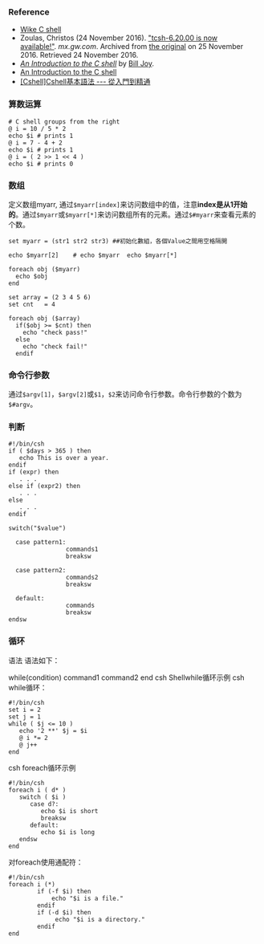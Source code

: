 ### Reference
* [Wike C shell](https://en.wikipedia.org/wiki/C_shell)
* Zoulas, Christos (24 November 2016). ["tcsh-6.20.00 is now available!"](https://web.archive.org/web/20161125044614/http://mx.gw.com/pipermail/tcsh/2016-November/005021.html#). *mx.gw.com*. Archived from [the original](http://mx.gw.com/pipermail/tcsh/2016-November/005021.html) on 25 November 2016. Retrieved 24 November 2016.
* [*An Introduction to the C shell*](http://www.kitebird.com/csh-tcsh-book/csh-intro.pdf) by [Bill Joy](https://en.wikipedia.org/wiki/Bill_Joy "Bill Joy").
* [An Introduction to the C shell](https://docs-legacy.freebsd.org/44doc/usd/04.csh/paper.pdf)
* [[Cshell]Cshell基本語法 --- 從入門到精通](https://blog.csdn.net/gsjthxy/article/details/88363489?ops_request_misc=%257B%2522request%255Fid%2522%253A%2522165763221916782350814087%2522%252C%2522scm%2522%253A%252220140713.130102334..%2522%257D&request_id=165763221916782350814087&biz_id=0&utm_medium=distribute.pc_search_result.none-task-blog-2~all~sobaiduend~default-4-88363489-null-null.142%5Ev32%5Eexperiment_2_v1,185%5Ev2%5Econtrol&utm_term=C%20shell&spm=1018.2226.3001.4187&login=from_csdn)

### 算数运算
```
# C shell groups from the right
@ i = 10 / 5 * 2
echo $i # prints 1
@ i = 7 - 4 + 2
echo $i # prints 1
@ i = ( 2 >> 1 << 4 )
echo $i # prints 0
```
### 数组
定义数组myarr, 通过`$myarr[index]`来访问数组中的值，注意**index是从1开始的**。通过`$myarr`或`$myarr[*]`来访问数组所有的元素。通过`$#myarr`来查看元素的个数。
```
set myarr = (str1 str2 str3) ##初始化數組，各個Value之間用空格隔開
 
echo $myarr[2]    # echo $myarr  echo $myarr[*] 
 
foreach obj ($myarr)
  echo $obj
end
 
set array = (2 3 4 5 6)
set cnt   = 4
 
foreach obj ($array)
  if($obj >= $cnt) then
    echo "check pass!"
  else
    echo "check fail!"
  endif
```
### 命令行参数
通过`$argv[1]`，`$argv[2]`或`$1`，`$2`来访问命令行参数。命令行参数的个数为`$#argv`。

### 判断
```
#!/bin/csh
if ( $days > 365 ) then
   echo This is over a year.
endif
if (expr) then
   . . .
else if (expr2) then
   . . .
else
   . . .
endif
```
```
switch("$value")
 
  case pattern1: 
                commands1  
                breaksw
 
  case pattern2: 
                commands2  
                breaksw
 
  default: 
                commands  
                breaksw
endsw
```

### 循环
语法
语法如下：

while(condition) command1 command2 end
csh Shellwhile循环示例
csh while循环：
```
#!/bin/csh
set i = 2
set j = 1
while ( $j <= 10 )
   echo '2 **' $j = $i
   @ i *= 2
   @ j++
end
```
csh foreach循环示例
```
#!/bin/csh
foreach i ( d* )
   switch ( $i )
      case d?:
         echo $i is short
         breaksw
      default:
         echo $i is long
   endsw
end
```
对foreach使用通配符：
```
#!/bin/csh
foreach i (*)
        if (-f $i) then
            echo "$i is a file."
        endif
        if (-d $i) then
             echo "$i is a directory."
        endif
end
```
